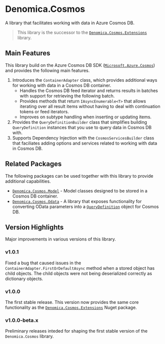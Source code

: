﻿# Denomica.Cosmos

A library that facilitates working with data in Azure Cosmos DB.

> This library is the successor to the [`Denomica.Cosmos.Extensions`](https://www.nuget.org/packages/Denomica.Cosmos.Extensions/) library.

## Main Features

This library build on the Azure Cosmos DB SDK ([`Microsoft.Azure.Cosmos`](https://www.nuget.org/packages/Microsoft.Azure.Cosmos)) and provides the following main features.

1. Introduces the `ContainerAdapter` class, which provides additional ways for working with data in a Cosmos DB container.
	- Handles the Cosmos DB feed iterator and returns results in batches with support for retrieving the following batch.
	- Provides methods that return `IAsyncEnumerable<T>` that allows iterating over all result items without having to deal with continuation tokens or feed iterators.
	- Improves on subtype handling when inserting or updating items.
2. Provides the `QueryDefinitionBuilder` class that simplifies building `QueryDefinition` instances that you use to query data in Cosmos DB with.
3. Supports Dependency Injection with the `CosmosServicesBuilder` class that faciliates adding options and services related to working with data in Cosmos DB.

## Related Packages

The following packages can be used together with this library to provide additional capabilities.

- [`Denomica.Cosmos.Model`](https://www.nuget.org/packages/Denomica.Cosmos.Model) - Model classes designed to be stored in a Cosmos DB container.
- [`Denomica.Cosmos.Odata`](https://www.nuget.org/packages/Denomica.Cosmos.Odata) - A library that exposes functionality for converting OData parameters into a [`QueryDefinition`](https://learn.microsoft.com/dotnet/api/microsoft.azure.cosmos.querydefinition) object for Cosmos DB.

## Version Highlights

Major improvements in various versions of this library.

### v1.0.1

Fixed a bug that caused issues in the `ContainerAdapter.FirstOrDefaultAsync` method when a stored object has child objects. The child objects were not being deserialized correctly as dictionary objects.

### v1.0.0

The first stable release. This version now provides the same core functionality as the [`Denomica.Cosmos.Extensions`](https://www.nuget.org/packages/Denomica.Cosmos.Extensions/) Nuget package.

### v1.0.0-beta.x

Preliminary releases inteded for shaping the first stable version of the `Denomica.Cosmos` library.
